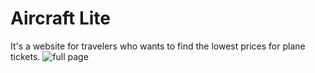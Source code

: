 # Aircraft Lite
It's a website for travelers who wants to find the lowest prices for plane tickets.
![full page](https://raw.githubusercontent.com/nanakogawa/aircraftlite/master/images/screenshots/homepage.png)
